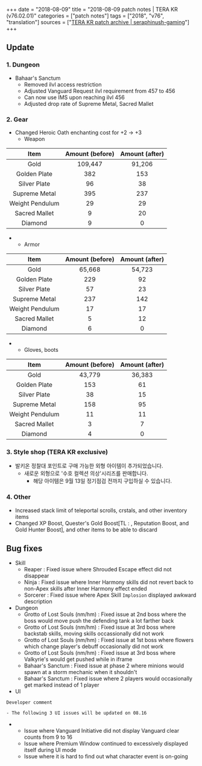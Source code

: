 +++
date = "2018-08-09"
title = "2018-08-09 patch notes | TERA KR (v76.02.01)"
categories = ["patch notes"]
tags = ["2018", "v76", "translation"]
sources = ["[TERA KR patch archive | seraphinush-gaming](/ko/patch/2018/v76-02-01)"]
+++

## Update

### **1.** Dungeon
- Bahaar's Sanctum
  - Removed ilvl access restriction
  - Adjusted Vanguard Request ilvl requirement from 457 to 456
  - Can now use IMS upon reaching ilvl 456
  - Adjusted drop rate of Supreme Metal, Sacred Mallet

### **2.** Gear
- Changed Heroic Oath enchanting cost for +2 -> +3
  - Weapon

| Item | Amount (before) | Amount (after) |
| :-: | :-: | :-: |
| Gold | 109,447 | 91,206 |
| Golden Plate | 382 | 153 |
| Silver Plate | 96 | 38 |
| Supreme Metal | 395 | 237 |
| Weight Pendulum | 29 | 29 |
| Sacred Mallet | 9 | 20 |
| Diamond | 9 | 0 |

- 
  - Armor

| Item | Amount (before) | Amount (after) |
| :-: | :-: | :-: |
| Gold | 65,668 | 54,723 |
| Golden Plate | 229 | 92 |
| Silver Plate | 57 | 23 |
| Supreme Metal | 237 | 142 |
| Weight Pendulum | 17 | 17 |
| Sacred Mallet | 5 | 12 |
| Diamond | 6 | 0 |

- 
  - Gloves, boots

| Item | Amount (before) | Amount (after) |
| :-: | :-: | :-: |
| Gold | 43,779 | 36,383 |
| Golden Plate | 153 | 61 |
| Silver Plate | 38 | 15 |
| Supreme Metal | 158 | 95 |
| Weight Pendulum | 11 | 11 |
| Sacred Mallet | 3 | 7 |
| Diamond | 4 | 0 |

### **3.** Style shop (TERA KR exclusive)
- 발키온 정찰대 포인트로 구매 가능한 외형 아이템이 추가되었습니다.
  - 새로운 외형으로 '수호 컬렉션 의상'시리즈를 판매합니다.
    - 해당 아이템은 9월 13일 정기점검 전까지 구입하실 수 있습니다.

### **4.** Other
- Increased stack limit of teleportal scrolls, crstals, and other inventory items
- Changed XP Boost, Quester's Gold Boost[TL : , Reputation Boost, and Gold Hunter Boost], and other items to be able to discard

## Bug fixes

- Skill
  - Reaper : Fixed issue where Shrouded Escape effect did not disappear
  - Ninja : Fixed issue where Inner Harmony skills did not revert back to non-Apex skills after Inner Harmony effect ended
  - Sorcerer : Fixed issue where Apex Skill `Implosion` displayed awkward description
- Dungeon
  - Grotto of Lost Souls (nm/hm) : Fixed issue at 2nd boss where the boss would move push the defending tank a lot farther back
  - Grotto of Lost Souls (nm/hm) : Fixed issue at 3rd boss where backstab skills, moving skills occassionally did not work
  - Grotto of Lost Souls (nm/hm) : Fixed issue at 1st boss where flowers which change player's debuff occasionally did not work
  - Grotto of Lost Souls (nm/hm) : Fixed issue at 3rd boss where Valkyrie's would get pushed while in iframe
  - Bahaar's Sanctum : Fixed issue at phase 2 where minions would spawn at a storm mechanic when it shouldn't
  - Bahaar's Sanctum : Fixed issue where 2 players would occasionally get marked instead of 1 player
- UI

```
Developer comment

- The following 3 UI issues will be updated on 08.16
```

- 
  - Issue where Vanguard Initiative did not display Vanguard clear counts from 9 to 16
  - Issue where Premium Window continued to excessively displayed itself during UI mode
  - Issue where it is hard to find out what character event is on-going
